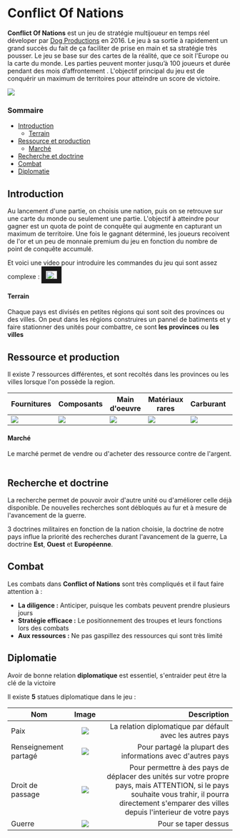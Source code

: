 # Conflict Of Nations
**Conflict Of Nations** est un jeu de stratégie multijoueur en temps réel déveloper par [Dog Productions](https://doradogames.com/) en 2016. Le jeu à sa sortie à rapidement un grand succès du fait de ça faciliter de prise en main et sa stratégie très pousser. Le jeu se base sur des cartes de la réalité, que ce soit l'Europe ou la carte du monde. Les parties peuvent monter jusqu’à 100 joueurs et durée pendant des mois d’affrontement .
L'objectif principal du jeu est de conquérir un maximum de territoires pour atteindre un score de victoire. 

![](https://doradogames.com/app/uploads/2022/05/con-game-icon.jpg)


### Sommaire

- [Introduction](#introduction)
  * [Terrain](#terrain)
- [Ressource et production](#ressource-et-production)
  * [Marché](#marché)
- [Recherche et doctrine](#recherche-et-doctrine)
- [Combat](#combat)
- [Diplomatie](#Diplomatie)



## Introduction

Au lancement d'une partie, on choisis une nation, puis on se retrouve sur une carte du monde ou seulement une partie. L'objectif à atteindre pour gagner est un quota de point de conquête qui augmente en capturant un maximum de territoire. Une fois le gagnant déterminé, les joueurs recoivent de l'or et un peu de monnaie premium du jeu en fonction du nombre de point de conquête accumulé.

Et voici une video pour introduire les commandes du jeu qui sont assez complexe : <a href="https://www.youtube.com/watch?v=4L2-0bpWs5Q&t=1s" target="_blank"><img src="https://upload.wikimedia.org/wikipedia/commons/e/ef/Youtube_logo.png" alt="Tuto commande" width="25" height="18,9" border="10" /></a>

#### Terrain

Chaque pays est divisés en petites régions qui sont soit des provinces ou des villes. On peut dans les régions construires un pannel de batiments et y faire stationner des unités pour combattre, ce sont **les provinces**  ou **les villes** 

## Ressource et production

Il existe 7 ressources différentes,  et sont recoltés dans les provinces ou les villes lorsque l'on possède la region.


Fournitures | Composants | Main d'oeuvre | Matériaux rares | Carburant | Électronique | Argent
--- | --- | --- | --- | --- | --- | ---
<img src="https://wiki.conflictnations.com/images/thumb/3/32/Resource_1_big.png/70px-Resource_1_big.png"> | <img src="https://wiki.conflictnations.com/images/thumb/f/fc/Resource_2_big.png/70px-Resource_2_big.png"> | <img src="https://wiki.conflictnations.com/images/thumb/f/fa/Resource_3_big.png/70px-Resource_3_big.png"> | <img src="https://wiki.conflictnations.com/images/thumb/e/ef/Resource_4_big.png/70px-Resource_4_big.png"> | <img src="https://wiki.conflictnations.com/images/thumb/a/a5/Resource_5_big.png/70px-Resource_5_big.png"> | <img src="https://wiki.conflictnations.com/images/thumb/3/35/Resource_6_big.png/70px-Resource_6_big.png"> | <img src="https://wiki.conflictnations.com/images/thumb/2/2b/Resource_20_big.png/70px-Resource_20_big.png">

#### Marché

Le marché permet de vendre ou d'acheter des ressource contre de l'argent. <img src="https://wiki.conflictnations.com/images/thumb/2/2b/Resource_20_big.png/70px-Resource_20_big.png" width="15" height="15">

## Recherche et doctrine

La recherche permet de pouvoir avoir d'autre unité ou d'améliorer celle déjà disponible.
De nouvelles recherches sont débloqués au fur et à mesure de l'avancement de la guerre.

3 doctrines militaires en fonction de la nation choisie, la doctrine de notre pays influe la priorité des recherches durant l'avancement de la guerre, La doctrine **Est**, **Ouest** et **Européenne**.

## Combat

Les combats dans **Conflict of Nations** sont très compliqués et il faut faire attention à :
* __La diligence :__ Anticiper, puisque les combats peuvent prendre plusieurs jours
* __Stratégie efficace :__ Le positionnement des troupes et leurs fonctions lors des combats
* __Aux ressources :__ Ne pas gaspillez des ressources qui sont très limité

## Diplomatie

Avoir de bonne relation **diplomatique** est essentiel, s'entraider peut être la clé de la victoire

Il existe **5** statues diplomatique dans le jeu :

| Nom        | Image        | Description  |
| ------------- |:-------------:| -----:|
| Paix      | <img src="https://wiki.conflictnations.com/images/7/7e/IconPeace.png"> | La relation diplomatique par défault avec les autres pays |
| Renseignement partagé      | <img src="https://wiki.conflictnations.com/images/d/dd/IconIntelligence.png">   | Pour partagé la plupart des informations avec d'autres pays |
| Droit de passage | <img src="https://wiki.conflictnations.com/images/c/ce/IconRightOfWay.png">   |  Pour permettre à des pays de déplacer des unités sur votre propre pays, mais <span style="color: #	FF0000">ATTENTION</span>, si le pays souhaite vous trahir, il pourra directement s'emparer des villes depuis l'interieur de votre pays |
| Guerre | <img src="https://wiki.conflictnations.com/images/4/4c/IconWar.png">  |  Pour se taper dessus |


